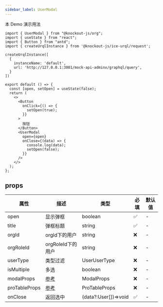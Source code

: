 ```yaml
---
sidebar_label: UserModal
---
```


本 Demo 演示用法

```tsx preview
import { UserModal } from "@knockout-js/org";
import { useState } from "react";
import { Button } from "antd";
import { createUrqlInstance } from '@knockout-js/ice-urql/request';

createUrqlInstance([
  {
    instanceName: 'default',
    url: 'http://127.0.0.1:3001/mock-api-adminx/graphql/query',
  }
])

export default () => {
  const [open, setOpen] = useState(false);
  return (
    <>
      <Button
        onClick={() => {
          setOpen(true);
        }}
      >
        按钮
      </Button>
      <UserModal
        open={open}
        onClose={(data) => {
          console.log(data);
          setOpen(false);
        }}
      />
    </>
  );
};
```

## props

| 属性            | 描述                                                          | 类型                   | 必填 | 默认值 |
|---------------|-------------------------------------------------------------|----------------------|----|-----|
| open          | 显示弹框                                                        | boolean              | ✅  | -   |
| title         | 弹框标题                                                        | string               | ✅  | -   |
| orgId         | orgId下的用户                                                   | string               | ❌  | -   |
| orgRoleId     | orgRoleId下的用户                                               | string               | ❌  | -   |
| userType      | 类型过滤                                                        | UserUserType         | ❌  | -   |
| isMultiple    | 多选                                                          | boolean              | ❌  | -   |
| modalProps    | [参考](https://ant.design/components/modal-cn#api)            | ModalProps           | ❌  | -   |
| proTableProps | [参考](https://procomponents.ant.design/components/table#api) | ProTableProps        | ❌  | -   |
| onClose       | 返回选中                                                        | (data?:User[])=>void | ✅  | -   |
